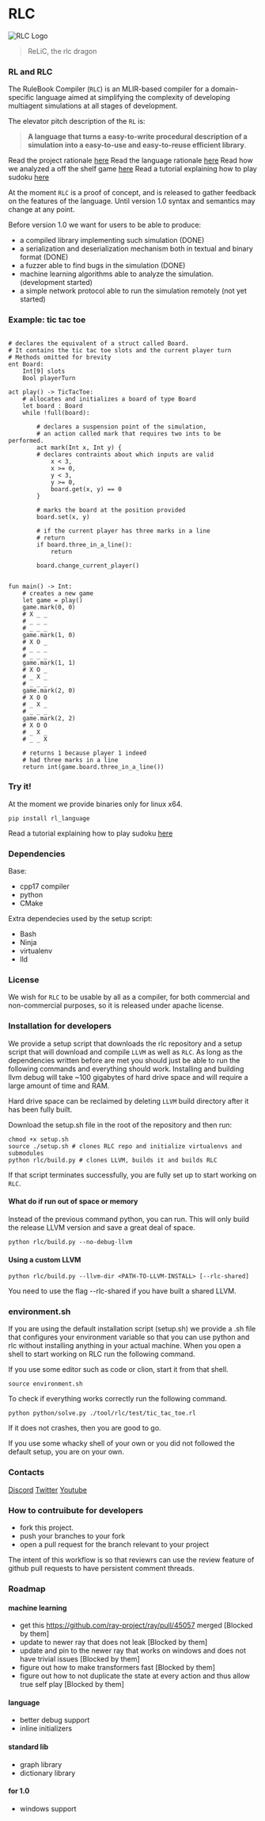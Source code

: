 # RLC

![RLC Logo](./imgs/RLC_logo.png)
> ReLiC, the rlc dragon

### RL and RLC
The RuleBook Compiler (`RLC`) is an MLIR-based compiler for a domain-specific language aimed at simplifying the complexity of developing multiagent simulations at all stages of development.

The elevator pitch description of the `RL` is:
> **A language that turns a easy-to-write procedural description of a simulation into a easy-to-use and easy-to-reuse efficient library**.

Read the project rationale [here](./docs/where_we_are_going.md)
Read the language rationale [here](./docs/rationale.md)
Read how we analyzed a off the shelf game [here](./docs/space_hulk_level_design.md)
Read a tutorial explaining how to play sudoku [here](./docs/tutorial.md)

At the moment `RLC` is a proof of concept, and is released to gather feedback on the features of the language. Until version 1.0 syntax and semantics may change at any point.

Before version 1.0 we want for users to be able to produce:
* a compiled library implementing such simulation (DONE)
* a serialization and deserialization mechanism both in textual and binary format (DONE)
* a fuzzer able to find bugs in the simulation (DONE)
* machine learning algorithms able to analyze the simulation. (development started)
* a simple network protocol able to run the simulation remotely (not yet started)

### Example: tic tac toe
```

# declares the equivalent of a struct called Board.
# It contains the tic tac toe slots and the current player turn
# Methods omitted for brevity
ent Board:
	Int[9] slots
	Bool playerTurn

act play() -> TicTacToe:
	# allocates and initializes a board of type Board
	let board : Board
	while !full(board):

		# declares a suspension point of the simulation,
		# an action called mark that requires two ints to be performed.
		act mark(Int x, Int y) {
		# declares contraints about which inputs are valid
			x < 3,
			x >= 0,
			y < 3,
			y >= 0,
			board.get(x, y) == 0
		}

		# marks the board at the position provided
		board.set(x, y)

		# if the current player has three marks in a line
		# return
		if board.three_in_a_line():
			return

		board.change_current_player()


fun main() -> Int:
	# creates a new game
	let game = play()
	game.mark(0, 0)
	# X _ _
	# _ _ _
	# _ _ _
	game.mark(1, 0)
	# X O _
	# _ _ _
	# _ _ _
	game.mark(1, 1)
	# X O _
	# _ X _
	# _ _ _
	game.mark(2, 0)
	# X O O
	# _ X _
	# _ _ _
	game.mark(2, 2)
	# X O O
	# _ X _
	# _ _ X

	# returns 1 because player 1 indeed
	# had three marks in a line
	return int(game.board.three_in_a_line())
```

### Try it!

At the moment we provide binaries only for linux x64.

```
pip install rl_language
```

Read a tutorial explaining how to play sudoku [here](./docs/tutorial.md)

### Dependencies
Base:
* cpp17 compiler
* python
* CMake

Extra dependecies used by the setup script:
* Bash
* Ninja
* virtualenv
* lld

### License

We wish for `RLC` to be usable by all as a compiler, for both commercial and non-commercial purposes, so it is released under apache license.


### Installation for developers

We provide a setup script that downloads the rlc repository and a setup script that will download and compile `LLVM` as well as `RLC`. As long as the dependencies written before are met you should just be able to run the following commands and everything should work. Installing and building llvm debug will take ~100 gigabytes of hard drive space and will require a large amount of time and RAM.

Hard drive space can be reclaimed by deleting `LLVM` build directory after it has been fully built.

Download the setup.sh file in the root of the repository and then run:
```
chmod +x setup.sh
source ./setup.sh # clones RLC repo and initialize virtualenvs and submodules
python rlc/build.py # clones LLVM, builds it and builds RLC
```

If that script terminates successfully, you are fully set up to start working on `RLC`.

#### What do if run out of space or memory
Instead of the previous command python, you can run. This will only build the release LLVM version and save a great deal of space.
```
python rlc/build.py --no-debug-llvm
```

#### Using a custom LLVM
```
python rlc/build.py --llvm-dir <PATH-TO-LLVM-INSTALL> [--rlc-shared]
```

You need to use the flag --rlc-shared if you have built a shared LLVM.

### environment.sh
If you are using the default installation script (setup.sh) we provide a .sh file that configures your environment variable so that you can use python and rlc without installing anything in your actual machine.
When you open a shell to start working on RLC run the following command.

If you use some editor such as code or clion, start it from that shell.

```
source environment.sh
```

To check if everything works correctly run the following command.
```
python python/solve.py ./tool/rlc/test/tic_tac_toe.rl
```
If it does not crashes, then you are good to go.

If you use some whacky shell of your own or you did not followed the default setup, you are on your own.

### Contacts

[Discord](https://discord.gg/saSEj9PAt3)
[Twitter](https://twitter.com/RulebookL3873)
[Youtube](https://www.youtube.com/watch?v=tMnBo3TGIbU)


### How to contruibute for developers
* fork this project.
* push your branches to your fork
* open a pull request for the branch relevant to your project

The intent of this workflow is so that reviewrs can use the review feature of github pull requests to have persistent comment threads.

### Roadmap

#### machine learning
* get this https://github.com/ray-project/ray/pull/45057  merged [Blocked by them]
* update to newer ray that does not leak [Blocked by them]
* update and pin to the newer ray that works on windows and does not have trivial issues [Blocked by them]
* figure out how to make transformers fast [Blocked by them]
* figure out how to not duplicate the state at every action and thus allow true self play [Blocked by them]

#### language
* better debug support
* inline initializers

#### standard lib
* graph library
* dictionary library

#### for 1.0
* windows support

